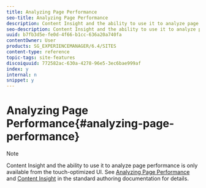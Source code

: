 ```yaml
---
title: Analyzing Page Performance
seo-title: Analyzing Page Performance
description: Content Insight and the ability to use it to analyze page performance is only available from the touch-optimized UI.
seo-description: Content Insight and the ability to use it to analyze page performance is only available from the touch-optimized UI.
uuid: b7fb3d5e-fe0d-4f66-b1cc-636a20a740fa
contentOwner: User
products: SG_EXPERIENCEMANAGER/6.4/SITES
content-type: reference
topic-tags: site-features
discoiquuid: 772582ac-630a-4278-96e5-3ec6bae999af
index: y
internal: n
snippet: y
---
```


# Analyzing Page Performance{#analyzing-page-performance}

>[!NOTE]
>
>Content Insight and the ability to use it to analyze page performance is only available from the touch-optimized UI. See [Analyzing Page Performance](../../../sites/authoring/using/ci-analyze.md) and [Content Insight](../../../sites/authoring/using/content-insights.md) in the standard authoring documentation for details.

